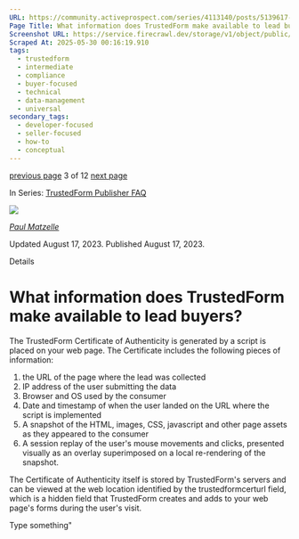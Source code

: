 ```yaml
---
URL: https://community.activeprospect.com/series/4113140/posts/5139617-what-information-does-trustedform-make-available-to-lead-buyers
Page Title: What information does TrustedForm make available to lead buyers?
Screenshot URL: https://service.firecrawl.dev/storage/v1/object/public/media/screenshot-628cefe9-233f-40e6-b240-7cbdd93515cf.png
Scraped At: 2025-05-30 00:16:19.910
tags:
  - trustedform
  - intermediate
  - compliance
  - buyer-focused
  - technical
  - data-management
  - universal
secondary_tags:
  - developer-focused
  - seller-focused
  - how-to
  - conceptual
---
```


[previous page](https://community.activeprospect.com/series/4113140/posts/5139510-what-s-the-advantage-of-using-trustedform) 3 of 12 [next page](https://community.activeprospect.com/series/4113140/posts/5139621-does-the-trustedform-certify-web-sdk-collect-information-about-traffic-sources)

In Series: [TrustedForm Publisher FAQ](https://community.activeprospect.com/series/4113140-trustedform-publisher-faq)

[![](https://content1.bloomfire.com/avatars/users/1316990/thumb/thumbnail.png?f=1606905077&Expires=1748567773&Signature=GgCPlQKeDTaTREYfS0d8shhmyhMRqfWqa58KC5S0WdY-R0emS8-QQzBVYdvFNwMUjQQxTSPpX0v68Y3Y8qgmFKUVu7HucxFEfV0oRiJxJHth55i8sjGTEuGZOE4Ef6U-tH-9O~He5XmjvW1mrc9~vm-45RCm~MthTbExiIEDjoXyYf5lW2CX85jY0R7lq7QxzaybFFCwqhyBkVtETt6jSDU1aWe2mhrLRSZw~wt-9b6FPl190JRORLBrdbcIUanRT14H8qwF7fn~JqezS9CRYXw4NbfXOnKf5KItxHVjLQ~AbhtXgqGqESMIr0hbqHil4tFxegVWawdPm9H-mBs8ag__&Key-Pair-Id=APKAIDFCFZ2UHE5LPIUA)](https://community.activeprospect.com/memberships/7557660-paul-matzelle)

[_Paul Matzelle_](https://community.activeprospect.com/memberships/7557660-paul-matzelle)

Updated August 17, 2023. Published August 17, 2023.

Details

# What information does TrustedForm make available to lead buyers?

The TrustedForm Certificate of Authenticity is generated by a script is placed on your web page. The Certificate includes the following pieces of information:

1. the URL of the page where the lead was collected
2. IP address of the user submitting the data
3. Browser and OS used by the consumer
4. Date and timestamp of when the user landed on the URL where the script is implemented
5. A snapshot of the HTML, images, CSS, javascript and other page assets as they appeared to the consumer
6. A session replay of the user's mouse movements and clicks, presented visually as an overlay superimposed on a local re-rendering of the snapshot.

The Certificate of Authenticity itself is stored by TrustedForm's servers and can be viewed at the web location identified by the trustedformcerturl field, which is a hidden field that TrustedForm creates and adds to your web page's forms during the user's visit.

Type something"


